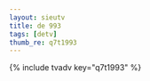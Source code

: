 ```yaml
--- 
layout: sieutv
title: de 993
tags: [detv]
thumb_re: q7t1993
---
```

{% include tvadv key="q7t1993" %} 
